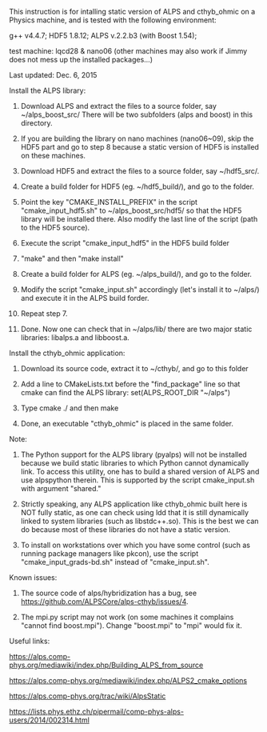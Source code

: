 This instruction is for intalling static version of ALPS and cthyb_ohmic on 
a Physics machine, and is tested with the following environment:

g++ v4.4.7; HDF5 1.8.12; ALPS v.2.2.b3 (with Boost 1.54); 

test machine: lqcd28 & nano06 (other machines may also work if Jimmy does not 
mess up the installed packages...)

Last updated: Dec. 6, 2015


Install the ALPS library:

1. Download ALPS and extract the files to a source folder, say ~/alps_boost_src/
   There will be two subfolders (alps and boost) in this directory.

2. If you are building the library on nano machines (nano06~09), skip the HDF5
   part and go to step 8 because a static version of HDF5 is installed on these
   machines.

3. Download HDF5 and extract the files to a source folder, say ~/hdf5_src/.

4. Create a build folder for HDF5 (eg. ~/hdf5_build/), and go to the folder.

5. Point the key "CMAKE_INSTALL_PREFIX" in the script "cmake_input_hdf5.sh" to 
   ~/alps_boost_src/hdf5/ so that the HDF5 library will be installed there.
   Also modify the last line of the script (path to the HDF5 source).

6. Execute the script "cmake_input_hdf5" in the HDF5 build folder

7. "make" and then "make install"

8. Create a build folder for ALPS (eg. ~/alps_build/), and go to the folder.

9. Modify the script "cmake_input.sh" accordingly (let's install it to ~/alps/) 
   and execute it in the ALPS build forder.

10. Repeat step 7.

11. Done. Now one can check that in ~/alps/lib/ there are two major static 
    libraries: libalps.a and libboost.a.


Install the cthyb_ohmic application:

1. Download its source code, extract it to ~/cthyb/, and go to this folder

2. Add a line to CMakeLists.txt before the "find_package" line so that cmake 
   can find the ALPS library: set(ALPS_ROOT_DIR "~/alps")

3. Type cmake ./ and then make 

4. Done, an executable "cthyb_ohmic" is placed in the same folder.


Note:

1. The Python support for the ALPS library (pyalps) will not be installed
   because we build static libraries to which Python cannot dynamically link.
   To access this utility, one has to build a shared version of ALPS and 
   use alpspython therein. This is supported by the script cmake_input.sh
   with argument "shared."

2. Strictly speaking, any ALPS application like cthyb_ohmic built here is 
   NOT fully static, as one can check using ldd that it is still dynamically
   linked to system libraries (such as libstdc++.so). This is the best we
   can do because most of these libraries do not have a static version.

3. To install on workstations over which you have some control (such as 
   running package managers like pkcon), use the script "cmake_input_grads-bd.sh"
   instead of "cmake_input.sh".


Known issues:

1. The source code of alps/hybridization has a bug, see https://github.com/ALPSCore/alps-cthyb/issues/4.

2. The mpi.py script may not work (on some machines it complains "cannot find 
   boost.mpi"). Change "boost.mpi" to "mpi" would fix it. 


Useful links:

https://alps.comp-phys.org/mediawiki/index.php/Building_ALPS_from_source

https://alps.comp-phys.org/mediawiki/index.php/ALPS2_cmake_options

https://alps.comp-phys.org/trac/wiki/AlpsStatic

https://lists.phys.ethz.ch/pipermail/comp-phys-alps-users/2014/002314.html
